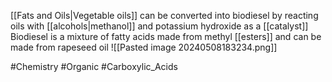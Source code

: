 [[Fats and Oils|Vegetable oils]] can be converted into biodiesel by reacting oils with [[alcohols|methanol]] and potassium hydroxide as a [[catalyst]]
Biodiesel is a mixture of fatty acids made from methyl [[esters]] and can be made from rapeseed oil
![[Pasted image 20240508183234.png]]


#Chemistry #Organic #Carboxylic_Acids 